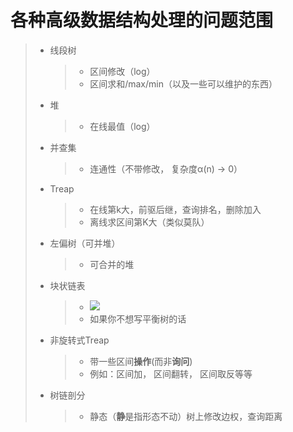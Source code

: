 # 各种高级数据结构处理的问题范围

> * 线段树
>	> * 区间修改（log）
>	> * 区间求和/max/min（以及一些可以维护的东西）
> * 堆
>	> * 在线最值（log）
> * 并查集
>	> * 连通性（不带修改， 复杂度α(n) -> 0）
> * Treap
>	> * 在线第k大，前驱后继，查询排名，删除加入
>	> * 离线求区间第K大（类似莫队）
> * 左偏树（可并堆）
>	> * 可合并的堆
> * 块状链表
>	> * ![](http://latex.codecogs.com/svg.latex?n\sqrt{n})
>	> * 如果你不想写平衡树的话
> * 非旋转式Treap
>	> * 带一些区间**操作**(而非**询问**)
>	> * 例如：区间加， 区间翻转， 区间取反等等
> * 树链剖分
>	> * 静态（**静**是指形态不动）树上修改边权，查询距离